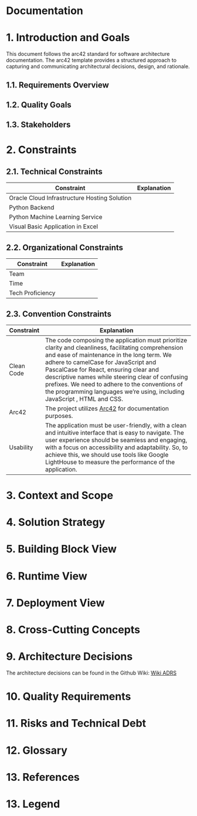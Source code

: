 # Documentation

# 1. Introduction and Goals

This document follows the arc42 standard for software architecture documentation. The arc42 template provides a structured approach to capturing and communicating architectural decisions, design, and rationale.

## 1.1. Requirements Overview

## 1.2. Quality Goals

## 1.3. Stakeholders

# 2. Constraints

## 2.1. Technical Constraints

| Constraint | Explanation |
| - | - |
| Oracle Cloud Infrastructure Hosting Solution | |
| Python Backend | |
| Python Machine Learning Service | |
| Visual Basic Application in Excel | |

## 2.2. Organizational Constraints

| Constraint | Explanation |
| - | - |
| Team | |
| Time | |
| Tech Proficiency | |

## 2.3. Convention Constraints

| Constraint | Explanation |
| - | - |
| Clean Code | The code composing the application must prioritize clarity and cleanliness, facilitating comprehension and ease of maintenance in the long term. We adhere to camelCase for JavaScript and PascalCase for React, ensuring clear and descriptive names while steering clear of confusing prefixes. We need to adhere to the conventions of the programming languages we’re using, including JavaScript , HTML and CSS. |
| Arc42 | The project utilizes [Arc42](https://arc42.org/) for documentation purposes. |
| Usability | The application must be user-friendly, with a clean and intuitive interface that is easy to navigate. The user experience should be seamless and engaging, with a focus on accessibility and adaptability. So, to achieve this, we should use tools like Google LightHouse to measure the performance of the application. |

# 3. Context and Scope

# 4. Solution Strategy

# 5. Building Block View

# 6. Runtime View

# 7. Deployment View

# 8. Cross-Cutting Concepts

# 9. Architecture Decisions

The architecture decisions can be found in the Github Wiki: [Wiki ADRS](https://github.com/dononitram/CloudTechnologiesProject/wiki/ADRS)

# 10. Quality Requirements

# 11. Risks and Technical Debt

# 12. Glossary

# 13. References

# 13. Legend
